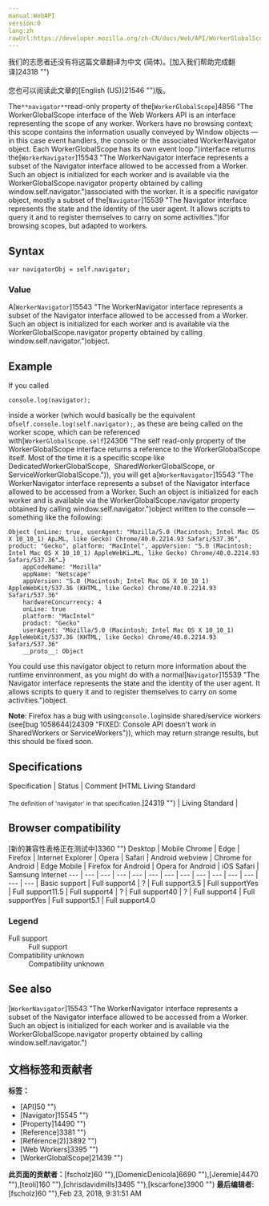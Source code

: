 ```yaml
---
manual:WebAPI
version:0
lang:zh
rawUrl:https://developer.mozilla.org/zh-CN/docs/Web/API/WorkerGlobalScope/navigator
---
```




<bdi>我们的志愿者还没有将这篇文章翻译为<bdi>中文 (简体)</bdi>。[加入我们帮助完成翻译]24318 "")<br></br>您也可以阅读此文章的[English (US)]21546 "")版。</bdi>






The`**navigator**`read-only property of the[`WorkerGlobalScope`]4856 "The WorkerGlobalScope interface of the Web Workers API is an interface representing the scope of any worker. Workers have no browsing context; this scope contains the information usually conveyed by Window objects — in this case event handlers, the console or the associated WorkerNavigator object. Each WorkerGlobalScope has its own event loop.")interface returns the[`WorkerNavigator`]15543 "The WorkerNavigator interface represents a subset of the Navigator interface allowed to be accessed from a Worker. Such an object is initialized for each worker and is available via the WorkerGlobalScope.navigator property obtained by calling window.self.navigator.")associated with the worker. It is a specific navigator object, mostly a subset of the[`Navigator`]15539 "The Navigator interface represents the state and the identity of the user agent. It allows scripts to query it and to register themselves to carry on some activities.")for browsing scopes, but adapted to workers.


## Syntax<a name="Syntax"></a>

```
var navigatorObj = self.navigator;
```

### Value<a name="Value"></a>


A[`WorkerNavigator`]15543 "The WorkerNavigator interface represents a subset of the Navigator interface allowed to be accessed from a Worker. Such an object is initialized for each worker and is available via the WorkerGlobalScope.navigator property obtained by calling window.self.navigator.")object.


## Example<a name="Example"></a>


If you called


```
console.log(navigator);
```


inside a worker (which would basically be the equivalent of`self.console.log(self.navigator);`, as these are being called on the worker scope, which can be referenced with[`WorkerGlobalScope.self`]24306 "The self read-only property of the WorkerGlobalScope interface returns a reference to the WorkerGlobalScope itself. Most of the time it is a specific scope like DedicatedWorkerGlobalScope,  SharedWorkerGlobalScope, or ServiceWorkerGlobalScope.")), you will get a[`WorkerNavigator`]15543 "The WorkerNavigator interface represents a subset of the Navigator interface allowed to be accessed from a Worker. Such an object is initialized for each worker and is available via the WorkerGlobalScope.navigator property obtained by calling window.self.navigator.")object written to the console — something like the following:


```
Object {onLine: true, userAgent: "Mozilla/5.0 (Macintosh; Intel Mac OS X 10_10_1) Ap…ML, like Gecko) Chrome/40.0.2214.93 Safari/537.36", product: "Gecko", platform: "MacIntel", appVersion: "5.0 (Macintosh; Intel Mac OS X 10_10_1) AppleWebKi…ML, like Gecko) Chrome/40.0.2214.93 Safari/537.36"…}
    appCodeName: "Mozilla"
    appName: "Netscape"
    appVersion: "5.0 (Macintosh; Intel Mac OS X 10_10_1) AppleWebKit/537.36 (KHTML, like Gecko) Chrome/40.0.2214.93 Safari/537.36"
    hardwareConcurrency: 4
    onLine: true
    platform: "MacIntel"
    product: "Gecko"
    userAgent: "Mozilla/5.0 (Macintosh; Intel Mac OS X 10_10_1) AppleWebKit/537.36 (KHTML, like Gecko) Chrome/40.0.2214.93 Safari/537.36"
    __proto__: Object
```


You could use this navigator object to return more information about the runtime envinronment, as you might do with a normal[`Navigator`]15539 "The Navigator interface represents the state and the identity of the user agent. It allows scripts to query it and to register themselves to carry on some activities.")object.



**Note**: Firefox has a bug with using`console.log`inside shared/service workers (see[bug 1058644]24309 "FIXED: Console API doesn't work in SharedWorkers or ServiceWorkers")), which may return strange results, but this should be fixed soon.



## Specifications<a name="Specifications"></a>
Specification | Status | Comment 
[HTML Living Standard<br></br><small>The definition of &#39;navigator&#39; in that specification.</small>]24319 "") | Living Standard |  


## Browser compatibility<a name="Browser_compatibility"></a>
[新的兼容性表格正在测试中<i></i>]3360 "")
<abbr>Desktop<i></i></abbr> | <abbr>Mobile<i></i></abbr> 
<abbr>Chrome<i></i></abbr> | <abbr>Edge<i></i></abbr> | <abbr>Firefox<i></i></abbr> | <abbr>Internet Explorer<i></i></abbr> | <abbr>Opera<i></i></abbr> | <abbr>Safari<i></i></abbr> | <abbr>Android webview<i></i></abbr> | <abbr>Chrome for Android<i></i></abbr> | <abbr>Edge Mobile<i></i></abbr> | <abbr>Firefox for Android<i></i></abbr> | <abbr>Opera for Android<i></i></abbr> | <abbr>iOS Safari<i></i></abbr> | <abbr>Samsung Internet<i></i></abbr> 
 ---  |  ---  |  ---  |  ---  |  ---  |  ---  |  ---  |  ---  |  ---  |  ---  |  ---  |  ---  |  ---  |  ---  | 
Basic support | <abbr>Full support</abbr>4 | <abbr>?</abbr> | <abbr>Full support</abbr>3.5 | <abbr>Full support</abbr>Yes | <abbr>Full support</abbr>11.5 | <abbr>Full support</abbr>4 | <abbr>?</abbr> | <abbr>Full support</abbr>40 | <abbr>?</abbr> | <abbr>Full support</abbr>4 | <abbr>Full support</abbr>Yes | <abbr>Full support</abbr>5.1 | <abbr>Full support</abbr>4.0 


### Legend<a name="Legend"></a>
<dl><dt id=''><abbr>Full support</abbr></dt><dd>Full support</dd><dt id=''><abbr>Compatibility unknown</abbr></dt><dd>Compatibility unknown</dd></dl>

## See also<a name="See_also"></a>


[`WorkerNavigator`]15543 "The WorkerNavigator interface represents a subset of the Navigator interface allowed to be accessed from a Worker. Such an object is initialized for each worker and is available via the WorkerGlobalScope.navigator property obtained by calling window.self.navigator.")




## 文档标签和贡献者
**标签：**
* [API]50 "")
* [Navigator]15545 "")
* [Property]14490 "")
* [Reference]3381 "")
* [Référence(2)]3892 "")
* [Web Workers]3395 "")
* [WorkerGlobalScope]21439 "")

**此页面的贡献者：**[fscholz]60 ""),[DomenicDenicola]6690 ""),[Jeremie]4470 ""),[teoli]160 ""),[chrisdavidmills]3495 ""),[kscarfone]3900 "")
**最后编辑者:**[fscholz]60 ""),<time>Feb 23, 2018, 9:31:51 AM</time>


